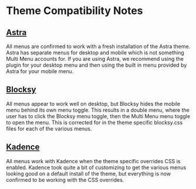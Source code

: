 # Theme Compatibility Notes

## [Astra](https://wordpress.org/themes/astra/)

All menus are confirmed to work with a fresh installation of the Astra theme.  Astra has separate menus for desktop and mobile which is not something Multi Menu accounts for.  If you are using Astra, we recommend using the plugin for your desktop menu and then using the built in menu provided by Astra for your mobile menu.

## [Blocksy](https://wordpress.org/themes/blocksy/)

All menus appear to work well on desktop, but Blocksy hides the mobile menu behind its own menu toggle.  This results in a double menu, where the user has to click the Blocksy menu toggle, then the Multi Menu menu toggle to open the menu.  This is corrected for in the theme specific blocksy.css files for each of the various menus.

## [Kadence](https://wordpress.org/themes/kadence/)

All menus work with Kadence when the theme specific overrides CSS is enabled.  Kadence took quite a bit of customizing to get the various menus looking good on a default install of the theme, but everything is now confirmed to be working with the CSS overrides.